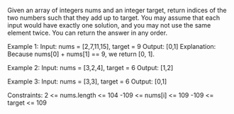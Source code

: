 Given an array of integers nums and an integer target, return indices of the two numbers such that they add up to target. You may assume that each input would have exactly one solution, and you may not use the same element twice. You can return the answer in any order.

Example 1: Input: nums = [2,7,11,15], target = 9 Output: [0,1] Explanation: Because nums[0] + nums[1] == 9, we return [0, 1].

Example 2: Input: nums = [3,2,4], target = 6 Output: [1,2]

Example 3: Input: nums = [3,3], target = 6 Output: [0,1]

Constraints: 2 <= nums.length <= 104 -109 <= nums[i] <= 109 -109 <= target <= 109

